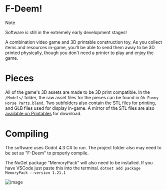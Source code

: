 
# F-Deem!

> [!NOTE]
> Software is still in the extremely early development stages!

A combination video game and 3D printable construction toy. As you collect items and resources in-game, you'll be able to send them away to be 3D printed physically, though you don't need a printer to play and enjoy the game.

# Pieces
All of the game's 3D assets are made to be 3D print compatible. In the ```/Models/``` folder, the raw asset files for the pieces can be found in ```Oh Funny Horse Parts.blend```. Two subfolders also contain the STL files for printing, and GLB files used for display in-game. A mirror of the STL files are also [available on Printables](https://www.printables.com/model/983180-oh-funny-horse-construction-bricks) for download.

# Compiling
The software uses Godot 4.3 C# to run. The project folder also may need to be set as "F-Deem" to properly compile.

The NuGet package "MemoryPack" will also need to be installed. If you have VSCode just paste this into the terminal.
```dotnet add package MemoryPack --version 1.21.1```

![image](Development/TestSetRender3.png)

